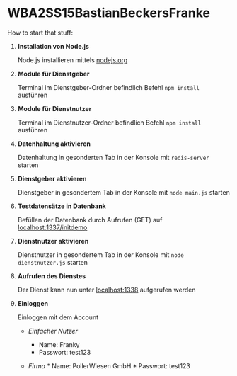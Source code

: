 # WBA2SS15BastianBeckersFranke

How to start that stuff:

  1. **Installation von Node.js**

     Node.js installieren mittels [nodejs.org](http://nodejs.org)
     
  2. **Module für Dienstgeber**
    
     Terminal im Dienstgeber-Ordner befindlich Befehl `npm install` ausführen
  3. **Module für Dienstnutzer**
     
     Terminal im Dienstnutzer-Ordner befindlich Befehl `npm install` ausführen
  4. **Datenhaltung aktivieren**

     Datenhaltung in gesonderten Tab in der Konsole mit `redis-server` starten			
  5. **Dienstgeber aktivieren**
     
     Dienstgeber in gesondertem Tab in der Konsole mit `node main.js` starten		 
  6. **Testdatensätze in Datenbank**
     
     Befüllen der Datenbank durch Aufrufen (GET) auf [localhost:1337/initdemo](http://localhost:1337/initdemo)	
  7. **Dienstnutzer aktivieren**
     
     Dienstnutzer in gesondertem Tab in der Konsole mit `node dienstnutzer.js` starten		 
  8. **Aufrufen des Dienstes**
 
     Der Dienst kann nun unter [localhost:1338](http://localhost:1338) aufgerufen werden
  9. **Einloggen**
  
     Einloggen mit dem Account
      * _Einfacher Nutzer_
        * Name: Franky			
        * Passwort: test123	

      * _Firma_
	* Name: PollerWiesen GmbH
	* Passwort: test123 
